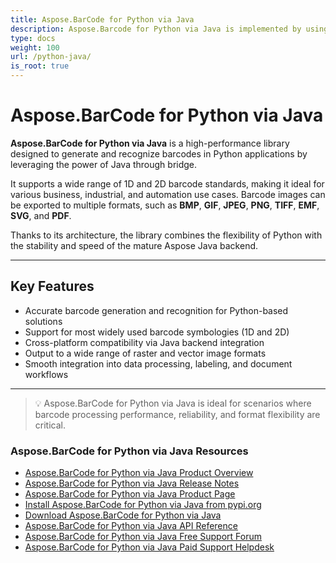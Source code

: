 ```yaml
---
title: Aspose.BarCode for Python via Java
description: Aspose.Barcode for Python via Java is implemented by using the python-java bridge. It allows developers to quickly and easily add barcode generation and recognition functionality to their Python applications.
type: docs
weight: 100
url: /python-java/
is_root: true
---
```

# Aspose.BarCode for Python via Java

**Aspose.BarCode for Python via Java** is a high-performance 
library designed to generate and recognize barcodes in Python applications by 
leveraging the power of Java through bridge.

It supports a wide range of 1D and 2D barcode standards, making it ideal for various business, 
industrial, and automation use cases. 
Barcode images can be exported to multiple formats, 
such as **BMP**, **GIF**, **JPEG**, **PNG**, **TIFF**, **EMF**, **SVG**, and **PDF**.

Thanks to its architecture, the library combines the flexibility of Python with the stability and speed of the mature Aspose Java backend.

---

## Key Features

- Accurate barcode generation and recognition for Python-based solutions
- Support for most widely used barcode symbologies (1D and 2D)
- Cross-platform compatibility via Java backend integration
- Output to a wide range of raster and vector image formats
- Smooth integration into data processing, labeling, and document workflows

---
> 💡 Aspose.BarCode for Python via Java is ideal for scenarios where barcode processing performance, 
> reliability, and format flexibility are critical.

### Aspose.BarCode for Python via Java Resources
- <a href="/barcode/python-java/product-overview/" target="_blank">Aspose.BarCode for Python via Java Product Overview</a>
- <a href="https://releases.aspose.com/barcode/python-java/release-notes/" target="_blank">Aspose.BarCode for Python via Java Release Notes</a>
- <a href="https://products.aspose.com/barcode/python-java" target="_blank">Aspose.BarCode for Python via Java Product Page</a>
- <a href="https://pypi.org/project/aspose-barcode-for-python-via-java/" target="_blank">Install Aspose.BarCode for Python via Java from pypi.org</a>
- <a href="https://releases.aspose.com/barcode/python-java/" target="_blank">Download Aspose.BarCode for Python via Java</a>
- <a href="https://reference.aspose.com/barcode/python-java/" target="_blank">Aspose.BarCode for Python via Java API Reference</a>
- <a href="https://forum.aspose.com/c/barcode" target="_blank">Aspose.BarCode for Python via Java Free Support Forum</a>
- <a href="https://helpdesk.aspose.com/" target="_blank">Aspose.BarCode for Python via Java Paid Support Helpdesk</a>
